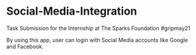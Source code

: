 # Social-Media-Integration

Task Submission for the Internship at The Sparks Foundation #gripmay21

By using this app, user can login with Social Media accounts like Google and Facebook.
